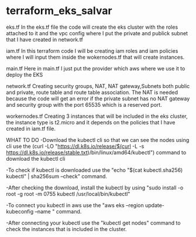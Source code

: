 # terraform_eks_salvar

eks.tf
In the eks.tf file the code will create the eks cluster with the roles attached to it and the vpc config where I put the private and publick subnet that I have created in network.tf

iam.tf
In this terraform code I will be creating iam roles and iam policies where I will input them inside the wokernodes.tf that will create instances.

main.tf
Here in main.tf I just put the provider which aws where we use it to deploy the EKS

network.tf
Creating security groups, NAT, NAT gateway,Subnets both public and private, route table and route table association. The NAT is needed because the code will get an error if the private subnet has no NAT gateway and security group with the port 65535 which is a reserved port.

workernodes.tf
Creating 3 instances that will be included in the eks cluster, the instance type is t2.micro and it depends on the policies that I have created in iam.tf file.

WHAT TO DO
-Download the kubectl cli so that we can see the nodes using cli use the (curl -LO "https://dl.k8s.io/release/$(curl -L -s https://dl.k8s.io/release/stable.txt)/bin/linux/amd64/kubectl") command to download the kubectl cli

-To check if kubectl is downloaded use the "echo "$(cat kubectl.sha256)  kubectl" | sha256sum –check" command.

-After checking the download, install the kubectl by using "sudo install -o root -g root -m 0755 kubectl /usr/local/bin/kubectl"

-To connect you kubectl in aws use the "aws eks –region <region> update-kubeconfig –name <EKS cluster name>" command.

-After connecting your kubectl use the "kubectl get nodes" command to check the instances that is included in the cluster.
